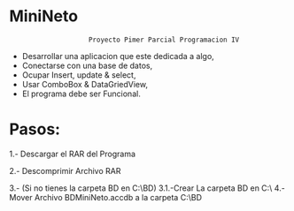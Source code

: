 # MiniNeto

						Proyecto Pimer Parcial Programacion IV

- Desarrollar una aplicacion que este dedicada a algo,
- Conectarse con una base de datos,
- Ocupar Insert, update & select,
- Usar ComboBox & DataGriedView,
- El programa debe ser Funcional.


# Pasos:

1.- Descargar el RAR del Programa
<p>2.- Descomprimir Archivo RAR</p>
3.- (Si no tienes la carpeta BD en C:\BD)
	3.1.-Crear La carpeta BD en C:\
4.- Mover Archivo BDMiniNeto.accdb a la carpeta C:\BD

